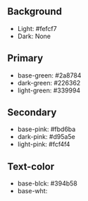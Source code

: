 ## Background
- Light: #fefcf7
- Dark: None

## Primary
- base-green: #2a8784
- dark-green: #226362
- light-green: #339994

## Secondary
- base-pink: #fbd6ba
- dark-pink: #d95a5e
- light-pink: #fcf4f4

## Text-color
- base-blck: #394b58
- base-wht: 

